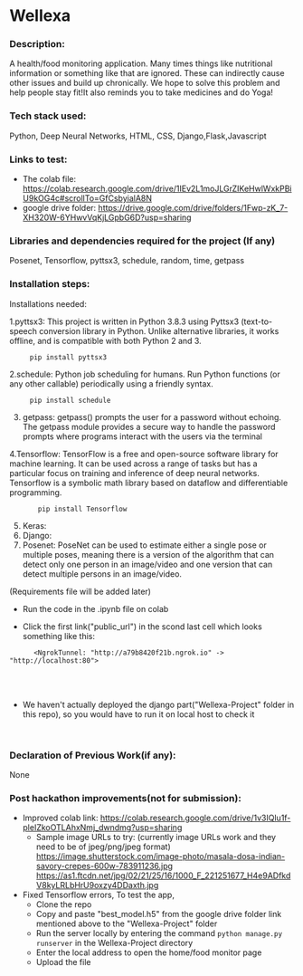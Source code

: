 # Wellexa

### Description:
A health/food monitoring application. Many times things like nutritional information or something like that are ignored. These can indirectly cause other issues and build up chronically. We hope to solve this problem and help people stay fit!It also reminds you to take medicines and do Yoga!

### Tech stack used:
Python, Deep Neural Networks, HTML, CSS, Django,Flask,Javascript

### Links to test:
- The colab file:
https://colab.research.google.com/drive/1IEv2L1moJLGrZIKeHwlWxkPBiU9kOG4c#scrollTo=GfCsbyialA8N
- google drive folder:
https://drive.google.com/drive/folders/1Fwp-zK_7-XH320W-6YHwvVqKjLGpbG6D?usp=sharing

### Libraries and dependencies required for the project (If any) 
Posenet, Tensorflow, pyttsx3, schedule, random, time, getpass

### Installation steps: 

Installations needed:

1.pyttsx3: This project is written in Python 3.8.3 using Pyttsx3 (text-to-speech conversion library in Python. Unlike alternative libraries,  it works offline, and is compatible with both Python 2 and 3.
         
         pip install pyttsx3 
2.schedule: Python job scheduling for humans. Run Python functions (or any other callable) periodically using a friendly syntax.
      
         pip install schedule
3. getpass: getpass() prompts the user for a password without echoing. The getpass module provides a secure way to handle the password prompts where programs interact with the users via the terminal
     
4.Tensorflow: TensorFlow is a free and open-source software library for machine learning. It can be used across a range of tasks but has a particular focus on training and inference of deep neural networks. Tensorflow is a symbolic math library based on dataflow and differentiable programming.
      
           pip install Tensorflow
5. Keras:
6. Django:          
7. Posenet: PoseNet can be used to estimate either a single pose or multiple poses, meaning there is a version of the algorithm that can detect only one person in an image/video and one version that can detect multiple persons in an image/video. 

(Requirements file will be added later)
<br>

- Run the code in the .ipynb file on colab 

- Click the first link("public_url") in the scond last cell which looks something like this:

```
      <NgrokTunnel: "http://a79b8420f21b.ngrok.io" -> "http://localhost:80">
```

<br><br>
- We haven't actually deployed the django part("Wellexa-Project" folder in this repo), so you would have to run it on local host to check it 
<br>

### Declaration of Previous Work(if any): 
None

### Post hackathon improvements(not for submission):
- Improved colab link: https://colab.research.google.com/drive/1v3IQlu1f-pleIZkoOTLAhxNmj_dwndmg?usp=sharing
    - Sample image URLs to try:
      (currently image URLs work and they need to be of jpeg/png/jpeg format)
      https://image.shutterstock.com/image-photo/masala-dosa-indian-savory-crepes-600w-783911236.jpg <br>
      https://as1.ftcdn.net/jpg/02/21/25/16/1000_F_221251677_H4e9ADfkdV8kyLRLbHrU9oxzy4DDaxth.jpg
 - Fixed Tensorflow errors, To test the app,
   - Clone the repo
   - Copy and paste "best_model.h5" from the google drive folder link mentioned above to the "Wellexa-Project" folder
   - Run the server locally by entering the command `python manage.py runserver` in the Wellexa-Project directory
   - Enter the local address to open the home/food monitor page
   - Upload the file 
